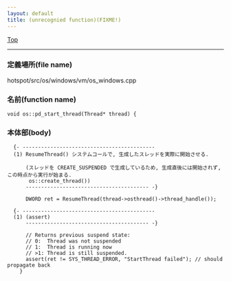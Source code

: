 ```yaml
---
layout: default
title: (unrecognied function)(FIXME!)
---
```

[Top](../index.html)

--- 
### 定義場所(file name)
hotspot/src/os/windows/vm/os_windows.cpp

### 名前(function name)
```
void os::pd_start_thread(Thread* thread) {
```

### 本体部(body)
```
  {- -------------------------------------------
  (1) ResumeThread() システムコールで, 生成したスレッドを実際に開始させる.
  
      (スレッドを CREATE_SUSPENDED で生成しているため, 生成直後には開始されず, この時点から実行が始まる.
       os::create_thread())
      ---------------------------------------- -}

	  DWORD ret = ResumeThread(thread->osthread()->thread_handle());

  {- -------------------------------------------
  (1) (assert)
      ---------------------------------------- -}

	  // Returns previous suspend state:
	  // 0:  Thread was not suspended
	  // 1:  Thread is running now
	  // >1: Thread is still suspended.
	  assert(ret != SYS_THREAD_ERROR, "StartThread failed"); // should propagate back
	}
	
```


